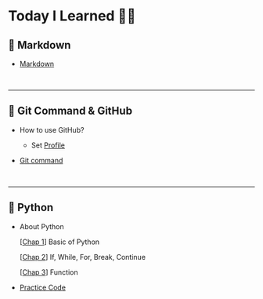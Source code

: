 # Today I Learned 👀✨

## 🍰 Markdown
* [Markdown](Markdown/markdown.md)

</br>

***

## 🍮 Git Command & GitHub
* How to use GitHub?
    * Set [Profile](https://github.com/sungshin52/sungshin52)

* [Git command](Git_command/git_command.md)

</br>

***

## 🍑 Python

* About Python
    
    [[Chap 1](Python/Chap1/Chap1.md)] Basic of Python

    [[Chap 2](Python/Chap2/Chap2.md)] If, While, For, Break, Continue

    [[Chap 3](Python/Chap3/Chap3.md)] Function

* [Practice Code](https://github.com/sungshin52/KDT_Practice)